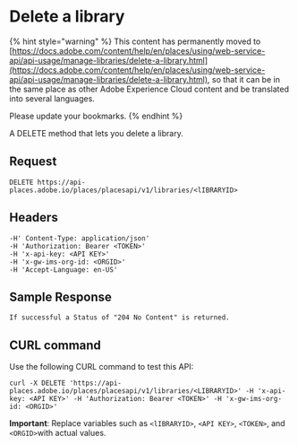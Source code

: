 # Delete a library

{% hint style="warning" %}
This content has permanently moved to [https://docs.adobe.com/content/help/en/places/using/web-service-api/api-usage/manage-libraries/delete-a-library.html](https://docs.adobe.com/content/help/en/places/using/web-service-api/api-usage/manage-libraries/delete-a-library.html), so that it can be in the same place as other Adobe Experience Cloud content and be translated into several languages.

Please update your bookmarks.
{% endhint %}

A DELETE method that lets you delete a library.

## Request

```text
DELETE https://api-places.adobe.io/places/placesapi/v1/libraries/<lIBRARYID>
```

## Headers

```text
-H' Content-Type: application/json'  
-H 'Authorization: Bearer <TOKEN>'  
-H 'x-api-key: <API KEY>'  
-H 'x-gw-ims-org-id: <ORGID>'  
-H 'Accept-Language: en-US'
```

## Sample Response

```text
If successful a Status of "204 No Content" is returned.
```

## CURL command

Use the following CURL command to test this API:

```text
curl -X DELETE 'https://api-places.adobe.io/places/placesapi/v1/libraries/<LIBRARYID>' -H 'x-api-key: <API KEY>' -H 'Authorization: Bearer <TOKEN>' -H 'x-gw-ims-org-id: <ORGID>'
```

**Important**: Replace variables such as `<lIBRARYID>`, `<API KEY>`, `<TOKEN>`, and `<ORGID>`with actual values.

